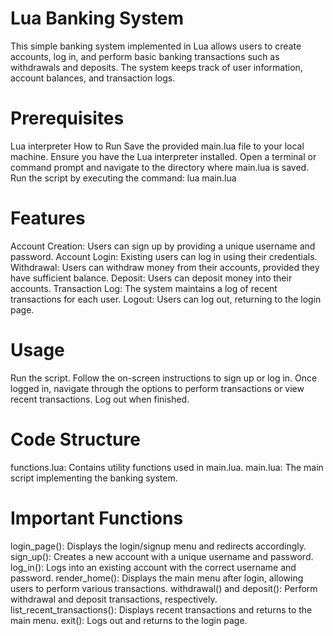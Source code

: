 # Lua Banking System
This simple banking system implemented in Lua allows users to create accounts, log in, and perform basic banking transactions such as withdrawals and deposits. The system keeps track of user information, account balances, and transaction logs.

# Prerequisites
Lua interpreter
How to Run
Save the provided main.lua file to your local machine.
Ensure you have the Lua interpreter installed.
Open a terminal or command prompt and navigate to the directory where main.lua is saved.
Run the script by executing the command: lua main.lua

# Features
Account Creation: Users can sign up by providing a unique username and password.
Account Login: Existing users can log in using their credentials.
Withdrawal: Users can withdraw money from their accounts, provided they have sufficient balance.
Deposit: Users can deposit money into their accounts.
Transaction Log: The system maintains a log of recent transactions for each user.
Logout: Users can log out, returning to the login page.

# Usage
Run the script.
Follow the on-screen instructions to sign up or log in.
Once logged in, navigate through the options to perform transactions or view recent transactions.
Log out when finished.

# Code Structure
functions.lua: Contains utility functions used in main.lua.
main.lua: The main script implementing the banking system.

# Important Functions
login_page(): Displays the login/signup menu and redirects accordingly.
sign_up(): Creates a new account with a unique username and password.
log_in(): Logs into an existing account with the correct username and password.
render_home(): Displays the main menu after login, allowing users to perform various transactions.
withdrawal() and deposit(): Perform withdrawal and deposit transactions, respectively.
list_recent_transactions(): Displays recent transactions and returns to the main menu.
exit(): Logs out and returns to the login page.
